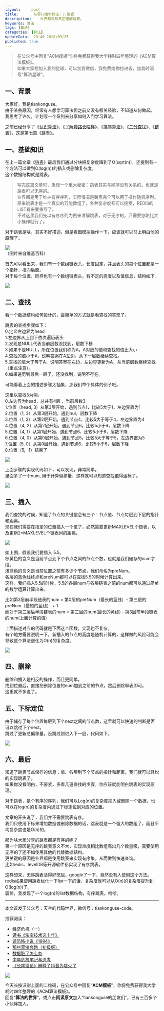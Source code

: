 ```yaml
---   
layout:     post  
title:       从零开始学算法：7.跳表   
description:    业界都没有真正理解跳表。   
keywords: 算法 
tags: [算法]  
categories: [算法]  
updateData:  23:40 2018/09/25  
published: true   
---  
```


> 在公众号中回复“ACM模板”你将免费获得我大学耗时四年整理的《ACM算法模板》。  
> 如果大家想加入我的星球，可以加我微信，我免费给你拉进去，加我时暗号"算法星球"。  


## 一、背景

大家好，我是tiankonguse。  
由于某些原因，经常有人想学习算法但之前又没有相关经验，不知道从何做起。  
我思考了许久，计划写一个系列来分享如何入门学习算法。  


之前已经分享了《[认识算法](https://mp.weixin.qq.com/s/2CyGYZ5SFs-cLBHkxAhdyg)》、《[了解套路长啥样](https://mp.weixin.qq.com/s/OvX3H9_JmzjPA091ZqUegQ)》、《[排序算法](https://mp.weixin.qq.com/s/MSoXEzDSyxf3gVAt-2D1bw)》、《[二分查找](https://mp.weixin.qq.com/s/UQ7wU7qHd-YI4P4iCYAa3g)》、《[链表](https://mp.weixin.qq.com/s/mLvJEc-wmsTZcAMt3fGAKQ)》，这是第七篇《跳表》。  


## 一、基础知识

在上一篇文章《[链表](https://mp.weixin.qq.com/s/mLvJEc-wmsTZcAMt3fGAKQ)》最后我们通过分块把复杂度降到了O(sqrt(n))，还提到有一个方法可以做到O(log(n))的插入或删除复杂度。  
这个数据结构就是跳表。  


> 写完这篇文章时，发现一个重大秘密：跳表其实与顺序没有关系的，也就是跳表可以无序的。  
> 业界都是用于维护有序序列，实际情况是跳表完全可以用于操作随机序列。  
> 原来跳表才是一个真实的万能数组了，各种复杂度都可以接受，REDIS的LIST看来要重写了。  
> 不过这里我们先以有序序列为例来讲解跳表，对于无序的，只需要忽略比大小操作就行了。  


对于跳表是啥，其实不好描述，但是看图模拟操作一下，应该就可以马上明白他的原理了。  

![](https://res2018.tiankonguse.com/images/2018/09/skiplist-001.png)  
（图片来自维基百科）  


首先可以看出来，我们有一个数组链表头，长度固定，并且表头的每个位置都是一个指针，指向后面。  
对于每个位置，同样也有一个数组链表头，有不定的高度以及值信息，结构如下.  

  

![](https://res2018.tiankonguse.com/images/2018/09/skiplist-struct.png)  



## 二、查找  

看一个数据结构如何设计的，最简单的方式就是看查找的实现了。  


跳表的查找步骤如下：  
0.定义左边界为head  
1.左边界从上到下依次遍历表头  
2.发现是NULL代表当前层数没找到，层数下移    
3.如果不是NULL，所在位置我们称为A，A对应的值和查找的值比大小  
4.查找的值小于A，说明答案在A左边，从下一层数继续查找。   
5.查找的值大于等于A，说明答案在右边，左边界更新为A，从当前层数继续查找（重点注意）。   
6.如果遍历到最后一层了，还没找到，说明不存在。  


可能看着上面的描述步骤太抽象，那我们举个具体的例子吧。  


这里以查找5为例。  
0.左边界为head，总共有4层 ，当前层数3  
1.位置（head, 3）从第3层开始，遇到节点1，比较5大于1，左边界置为1  
2.位置（1, 3）从第3层开始，遇到nul，层数下降  
3.位置（1, 2）从第2层开始，遇到节点4，比较5大于等于4，左边界置为4  
4.位置（4, 2）从第2层开始，遇到节点6，比较5小于6，层数下降  
5.位置（4, 1）从第1层开始，遇到节点6，比较5小于6，层数下降   
6.位置（4, 0）从第0层开始，遇到节点5，比较5大于等于5，左边界置为5  
7.位置（5, 0）从第0层开始，遇到节点6，比较5小于6，层数下降  
8.位置（5, -1）结束了  



![](https://res2018.tiankonguse.com/images/2018/09/skiplist-002.png)  


上面步骤的实现代码如下，可以发现，非常简单。  
里面多了一个num, 用于计算偏移量，这样就可以知道查找值得坐标了。  


![](https://res2018.tiankonguse.com/images/2018/09/skiplist-find.png)  


## 三、插入

我们查找的时候，知道了节点的关键信息有三个：节点值、节点每层到下层的指针和距离。  
现在我们需要在指定的位置插入一个值了，必然需要更新MAXLEVEL个链表，以及更新2*MAXLEVEL个链表间的距离。  


![](https://res2018.tiankonguse.com/images/2018/09/skiplist-003.png)  


如上图，假设我们要插入 5.5。  
棕黄色的含义是当前节点到下个节点之间的节点个数，也就是我们储存的num字段。   
浅蓝色的含义是当前位置之前有多少个节点，我们命名为preNum。   
各层的蓝色线终点和preNum都可以在查找5.5的时候计算出来。  
这样，我们插入5.5的时候，5.5的各层num与各层链表之前的num都可以通过简单的数学运算计算出来。  


比如第3层前半段链表的num = 第0层的preNum（最长的蓝线）- 第三层的preNum（最短的蓝线） + 1.  
而对于第三层后半段链表的num = 第三层的num(最长的黄线) - 第3层前半段链表的num(上面计算的值)  


上面描述对应的代码就是下面这个函数，实现也不复杂。  
有个地方需要说明一下，新插入的节点的高度是随机计算的，这样做的风险可能会导致这个算法退化为O(n)的复杂度。  


![](https://res2018.tiankonguse.com/images/2018/09/skiplist-insert.png)  


## 四、删除

删除和插入是相反的操作，而且更简单。  
找到位置后，直接把删除位置的num加到之前的节点，然后删除聊表即可。  
这里就不多说了。  

## 五、下标定位

由于储存了每个位置每层到下个next之间的节点数，这里就可以快速的判断是否可以跳过下个next。  
跳过了更新总偏移量，没跳过则进入下一层，代码如下。  


![](https://res2018.tiankonguse.com/images/2018/09/skiplist-pos.png)  


## 六、最后  

知道了跳表节点储存的信息：值、各层到下个节点的指针和距离，我们就可以轻松的实现跳表了。  
如果你没看明白，不要紧，多看几遍查找的步骤，你应该就能明白跳表的实现原理。  


对于跳表，是个有序的序列，我们可以Log(n)的复杂度插入或删除一个数据，也可以在log(n)的复杂度内通过下标定位到对应的位置。  


文章的开头说了，我们并不需要跳表有序。  
我们只使用下标来增加数据或删除数据的话，跳表就是一个强大的数组了，而且平均复杂度也是O(n)的。    


那为啥大家分享的跳表都是有序的呢？  
第一个原因是无序的跳表意义不大，实现难度相比数组高出几个数量级，真要使用无序的了还不如使用其他的代替数据结构。  
更关键的原因是业界都是使用跳表来实现有序集，从而做到快速查询。  
比如redis、levelDB等开源软件都实现了有序跳表。  


这样想来，无序跳表活得好憋屈，google了一下，竟然没有人使用这个方法。  
redis如果使用跳表优化一下list一下的话，复杂度就可以从O(n)的复杂度提升到O(log(n))了。  
震惊，我发现了一个log(n)的list数据结构，有序跳表，哈哈。  



---


本文首发于公众号：天空的代码世界，微信号：tiankonguse-code。  


推荐阅读：  


* [经济危机（一）](https://mp.weixin.qq.com/s/hxO7oR8cLljSClYS-yE6pw)   
* [读书《淘宝技术这十年》](https://mp.weixin.qq.com/s/IeOQGh22U_1TPrf6sYYTkQ)  
* [读恐怖小说《1984》](https://mp.weixin.qq.com/s/q7HL5o_R5cqJc0b9Ll7EMw)    
* [那些营销套路（初级版）](https://mp.weixin.qq.com/s/xdvqZo9ll6kaL66Cdx)   
* [数据脏了怎么办](https://mp.weixin.qq.com/s/Blw4yxmIsE51dzzbNcfFbg)    
* [中年危机笔记与思考](https://mp.weixin.qq.com/s/dFzDtZS0JN6hhpc1DF-e_g)     
* [《长尾理论》解释了抖音为啥火了](https://mp.weixin.qq.com/s/sFWtMYj_WOKdgjolo7T56A)  



![](https://res2018.tiankonguse.com/images/tiankonguse-support.png)   


今天长按识别上面的二维码，在公众号中回复“**ACM模板**”，你将免费获得我大学耗时四年整理的《ACM算法模板》。  
回复“**算法的世界**”，或点击**阅读原文**加入“tiankonguse的朋友们”，已有三百多个小伙伴加入。  





